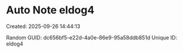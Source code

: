 ﻿# Auto Note eldog4
Created: 2025-09-26 14:44:13

Random GUID: dc656bf5-e22d-4a0e-86e9-95a58ddb851d
Unique ID: eldog4
